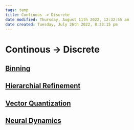 ```yaml
---
tags: temp
title: Continous -> Discrete
date modified: Thursday, August 11th 2022, 12:32:55 am
date created: Tuesday, July 26th 2022, 8:33:15 pm
---
```


# Continous -> Discrete

## [Binning](Binning.md)

## [Hierarchial Refinement](Hierarchial%20Refinement.md)

## [Vector Quantization](Vector%20Quantization.md)

## [Neural Dynamics](Neural%20Dynamics.md)

